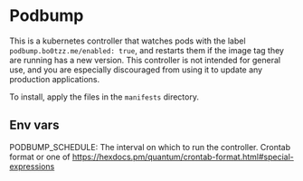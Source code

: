 # Podbump

This is a kubernetes controller that watches pods with the label `podbump.bo0tzz.me/enabled: true`, and restarts 
them if the image tag they are running has a new version. This controller is not intended for general use, and you 
are especially discouraged from using it to update any production applications. 

To install, apply the files in the `manifests` directory.

## Env vars
PODBUMP_SCHEDULE: The interval on which to run the controller. Crontab format or one of https://hexdocs.pm/quantum/crontab-format.html#special-expressions 
